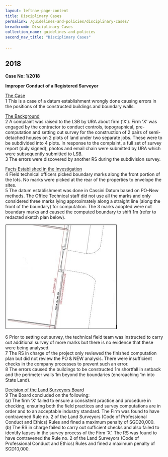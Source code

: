 ```yaml
---
layout: leftnav-page-content
title: Disciplinary Cases
permalink: /guidelines-and-policies/disciplinary-cases/
breadcrumb: Disciplinary Cases
collection_name: guidelines-and-policies
second_nav_title: "Disciplinary Cases"

---
```


2018
---
**Case No: 1/2018**<br>

**Improper Conduct of a Registered Surveyor**

<u>The Case</u><br>
1 This is a case of a datum establishment wrongly done causing errors in the positions of the constructed buildings and boundary walls.<br>

<u>The Background</u><br>
2 A complaint was raised to the LSB by URA about firm (‘X’). Firm ‘X’ was engaged by the contractor to conduct controls, topographical, pre-computation and setting out survey for the construction of 2 pairs of semi-detached houses on 2 plots of land under two separate jobs. These were to be subdivided into 4 plots. In response to the complaint, a full set of survey report (duly signed), photos and email chain were submitted by URA which were subsequently submitted to LSB.<br>
3 The errors were discovered by another RS during the subdivision survey.

<u>Facts Established in the Investigation</u><br>
4 Field technical officers picked boundary marks along the front portion of the lots. No marks were picked at the rear of the properties to envelope the sites.<br>
5 The datum establishment was done in Cassini Datum based on PO-New methods. The Office Technical staff did not use all the marks and only considered three marks lying approximately along a straight line (along the front of the boundary) for computation. The 3 marks adopted were not boundary marks and caused the computed boundary to shift 1m (refer to redacted sketch plan below).

![image](/images/1554360406338.jpg)

6 Prior to setting out survey, the technical field team was instructed to carry out additional survey of more marks but there is no evidence that these were being analysed.<br>
7 The RS in charge of the project only reviewed the finished computation plan but did not review the PO & NEW analysis. There were insufficient checks in the company processes to prevent such an error.<br>
8 The errors caused the buildings to be constructed 1m shortfall in setback and the perimeter walls 1m beyond the boundaries (encroaching 1m into State Land).<br>

<u>Decision of the Land Surveyors Board</u><br>
9 The Board concluded on the following:<br>
(a) The firm ‘X’ failed to ensure a consistent practice and procedure in checking, ensuring both the field practices and survey computations are in order and to an acceptable industry standard. The Firm was found to have contravened Rule no. 2 of the Land Surveyors (Code of Professional Conduct and Ethics) Rules and fined a maximum penalty of SGD20,000.<br>
(b) The RS in charge failed to carry out sufficient checks and also failed to identify lapses in the survey process of the Firm ‘X’. The RS was found to have contravened the Rule no. 2 of the Land Surveyors (Code of Professional Conduct and Ethics) Rules and fined a maximum penalty of SGD10,000.
